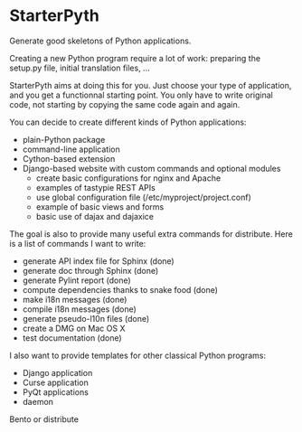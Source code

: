 StarterPyth
===========

Generate good skeletons of Python applications.

Creating a new Python program require a lot of work: preparing the setup.py file, initial translation files, ...

StarterPyth aims at doing this for you. Just choose your type of application, and you get a functionnal starting point.
You only have to write original code, not starting by copying the same code again and again.

You can decide to create different kinds of Python applications:

  * plain-Python package
  * command-line application
  * Cython-based extension
  * Django-based website with custom commands and optional modules
    * create basic configurations for nginx and Apache
    * examples of tastypie REST APIs
    * use global configuration file (/etc/myproject/project.conf)
    * example of basic views and forms
    * basic use of dajax and dajaxice

The goal is also to provide many useful extra commands for distribute. Here is a list of commands I want to write:

  * generate API index file for Sphinx (done)
  * generate doc through Sphinx (done)
  * generate Pylint report (done)
  * compute dependencies thanks to snake food (done)
  * make i18n messages (done)
  * compile i18n messages (done)
  * generate pseudo-l10n files (done)
  * create a DMG on Mac OS X
  * test documentation (done)

I also want to provide templates for other classical Python programs:

  * Django application
  * Curse application
  * PyQt applications
  * daemon

Bento or distribute
